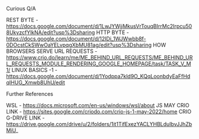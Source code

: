 Curious Q/A

REST BYTE - https://docs.google.com/document/d/1LwJYWjjMkusVrTouqBIrrMc2Irpcu508UkyzcfYlkNA/edit?usp%3Dsharing
HTTP BYTE - https://docs.google.com/document/d/12IDi_1WJWwbb8f-0DOcstCkSWwOaYELvpqgXbMU81ag/edit?usp%3Dsharing
HOW BROWSERS SERVE URL REQUESTS - https://www.crio.do/learn/me/ME_BEHIND_URL_REQUESTS/ME_BEHIND_URL_REQUESTS_MODULE_RENDERING_GOOGLE_HOMEPAGE/task/TASK_V_M1/
LINUX BASICS -1 - https://docs.google.com/document/d/1Yodppa7kld9O_KQqLoonbdyEaFfHdqIHUG_Xmwb8UhU/edit


Further References

WSL - https://docs.microsoft.com/en-us/windows/wsl/about
JS MAY CRIO LINK -  https://sites.google.com/criodo.com/crio-js-1-may-2022/home
CRIO G-DRIVE LINK - https://drive.google.com/drive/u/2/folders/1it1TifExezYACLYHBLduIbvJJhZbMiU_